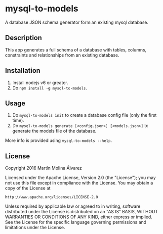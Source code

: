 # mysql-to-models

A database JSON schema generator form an existing mysql database.

## Description

This app generates a full schema of a database with tables, columns, constraints and relationships from an existing database.


## Installation

1. Install nodejs v6 or greater.
4. Do `npm install -g mysql-to-models`.

## Usage

1. Do `mysql-to-models init` to create a database config file (only the first time).
2. Do `mysql-to-models generate [<config.json>] [<models.json>]` to generate the models file of the database.

More info is provided using `mysql-to-models --help`.

## License

Copyright 2016 Martín Molina Álvarez

Licensed under the Apache License, Version 2.0 (the "License");
you may not use this file except in compliance with the License.
You may obtain a copy of the License at

    http://www.apache.org/licenses/LICENSE-2.0

Unless required by applicable law or agreed to in writing, software
distributed under the License is distributed on an "AS IS" BASIS,
WITHOUT WARRANTIES OR CONDITIONS OF ANY KIND, either express or implied.
See the License for the specific language governing permissions and
limitations under the License.